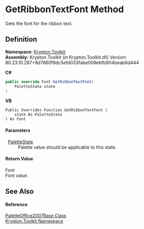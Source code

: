 # GetRibbonTextFont Method


Gets the font for the ribbon text.



## Definition
**Namespace:** <a href="79d2eac2-21f4-54ff-7552-b20c33c30600.md">Krypton.Toolkit</a>  
**Assembly:** Krypton.Toolkit (in Krypton.Toolkit.dll) Version: 80.23.10.287+8d7660f9dc5efd033fabe008ebfb904beab6d444

**C#**
``` C#
public override Font GetRibbonTextFont(
	PaletteState state
)
```
**VB**
``` VB
Public Overrides Function GetRibbonTextFont ( 
	state As PaletteState
) As Font
```



#### Parameters
<dl><dt>  <a href="93e626cd-00cf-240e-06c6-ab4d47e982ba.md">PaletteState</a></dt><dd>Palette value should be applicable to this state.</dd></dl>

#### Return Value
Font  
Font value.

## See Also


#### Reference
<a href="7e02c7f8-4693-a9be-d62a-317755ec89e3.md">PaletteOffice2007Base Class</a>  
<a href="79d2eac2-21f4-54ff-7552-b20c33c30600.md">Krypton.Toolkit Namespace</a>  

